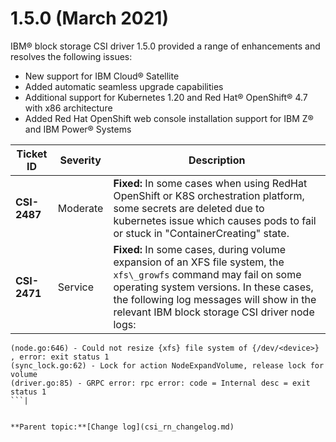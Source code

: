 # 1.5.0 \(March 2021\)

IBM® block storage CSI driver 1.5.0 provided a range of enhancements and resolves the following issues:

-   New support for IBM Cloud® Satellite
-   Added automatic seamless upgrade capabilities
-   Additional support for Kubernetes 1.20 and Red Hat® OpenShift® 4.7 with x86 architecture
-   Added Red Hat OpenShift web console installation support for IBM Z® and IBM Power® Systems

|Ticket ID|Severity|Description|
|---------|--------|-----------|
|**CSI-2487**|Moderate|**Fixed:** In some cases when using RedHat OpenShift or K8S orchestration platform, some secrets are deleted due to kubernetes issue which causes pods to fail or stuck in "ContainerCreating" state.|
|**CSI-2471**|Service|**Fixed:** In some cases, during volume expansion of an XFS file system, the `xfs\_growfs` command may fail on some operating system versions. In these cases, the following log messages will show in the relevant IBM block storage CSI driver node logs:
```
(node.go:646) - Could not resize {xfs} file system of {/dev/<device>} , error: exit status 1
(sync_lock.go:62) - Lock for action NodeExpandVolume, release lock for volume
(driver.go:85) - GRPC error: rpc error: code = Internal desc = exit status 1
```|


**Parent topic:**[Change log](csi_rn_changelog.md)

